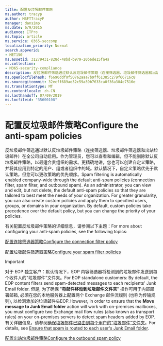 ```yaml
---
title: 配置反垃圾邮件策略
ms.author: tracyp
author: MSFTTracyP
manager: dansimp
ms.date: 6/9/2015
audience: ITPro
ms.topic: article
ms.service: O365-seccomp
localization_priority: Normal
search.appverid:
- MET150
ms.assetid: 31279431-828d-48bd-b979-20b6de15fa4a
ms.collection:
- M365-security-compliance
description: 反垃圾邮件筛选通过默认反垃圾邮件策略（连接筛选器、垃圾邮件筛选器和出站垃圾邮件）在全公司自动启用。作为管理员，您可以查看和编辑，但不能删除默认反垃圾邮件策略，以最适合贵组织的需求。更精确地讲，您也可以创建自定义策略，并将其应用到特定的用户、组或者组织中的域。默认情况下，自定义策略优先于默认策略，但您可以更改策略的优先顺序。
ms.openlocfilehash: f6690ddf0f50762aaa7b9ff61385c279f66716c8
ms.sourcegitcommit: 32ecff689ae32c59a39b7633ca0f36a304e7516e
ms.translationtype: MT
ms.contentlocale: zh-CN
ms.lasthandoff: 07/09/2019
ms.locfileid: "35600108"
---
```

# <a name="configure-the-anti-spam-policies"></a><span data-ttu-id="67323-106">配置反垃圾邮件策略</span><span class="sxs-lookup"><span data-stu-id="67323-106">Configure the anti-spam policies</span></span>

<span data-ttu-id="67323-p102">反垃圾邮件筛选通过默认反垃圾邮件策略（连接筛选器、垃圾邮件筛选器和出站垃圾邮件）在全公司自动启用。作为管理员，您可以查看和编辑，但不能删除默认反垃圾邮件策略，以最适合贵组织的需求。更精确地讲，您也可以创建自定义策略，并将其应用到特定的用户、组或者组织中的域。默认情况下，自定义策略优先于默认策略，但您可以更改策略的优先顺序。</span><span class="sxs-lookup"><span data-stu-id="67323-p102">Spam filtering is automatically enabled company-wide through the default anti-spam policies (connection filter, spam filter, and outbound spam). As an administrator, you can view and edit, but not delete, the default anti-spam policies so that they are tailored to best meet the needs of your organization. For greater granularity, you can also create custom policies and apply them to specified users, groups, or domains in your organization. By default, custom policies take precedence over the default policy, but you can change the priority of your policies.</span></span> 
  
<span data-ttu-id="67323-111">有关配置反垃圾邮件策略的详细信息，请参阅以下主题：</span><span class="sxs-lookup"><span data-stu-id="67323-111">For more about configuring your anti-spam policies, see the following topics:</span></span>
  
[<span data-ttu-id="67323-112">配置连接筛选器策略</span><span class="sxs-lookup"><span data-stu-id="67323-112">Configure the connection filter policy</span></span>](configure-the-connection-filter-policy.md)
  
[<span data-ttu-id="67323-113">配置垃圾邮件筛选器策略</span><span class="sxs-lookup"><span data-stu-id="67323-113">Configure your spam filter policies</span></span>](configure-your-spam-filter-policies.md)
  
> [!IMPORTANT]
> <span data-ttu-id="67323-114">对于 EOP 独立客户：默认情况下，EOP 内容筛选器将检测到的垃圾邮件发送到每个收件人的"垃圾邮件"文件夹。</span><span class="sxs-lookup"><span data-stu-id="67323-114">For EOP standalone customers: By default, the EOP content filters send spam-detected messages to each recipients' Junk Email folder.</span></span> <span data-ttu-id="67323-115">但是, 为了确保 "**将邮件移动到垃圾邮件文件夹**" 操作可用于内部部署邮箱, 必须在您的本地服务器上配置两个 Exchange 邮件流规则 (也称为传输规则), 以检测添加的垃圾邮件头EOP.</span><span class="sxs-lookup"><span data-stu-id="67323-115">However, in order to ensure that the **Move message to Junk Email folder** action will work with on-premises mailboxes, you must configure two Exchange mail flow rules (also known as transport rules) on your on-premises servers to detect spam headers added by EOP.</span></span> <span data-ttu-id="67323-116">有关详细信息，请参阅[确保垃圾邮件已路由到每个用户的"垃圾邮件"文件夹](ensure-that-spam-is-routed-to-each-user-s-junk-email-folder.md)。</span><span class="sxs-lookup"><span data-stu-id="67323-116">For details, see [Ensure that spam is routed to each user's Junk Email folder](ensure-that-spam-is-routed-to-each-user-s-junk-email-folder.md).</span></span> 
  
[<span data-ttu-id="67323-117">配置出站垃圾邮件策略</span><span class="sxs-lookup"><span data-stu-id="67323-117">Configure the outbound spam policy</span></span>](configure-the-outbound-spam-policy.md)
  

